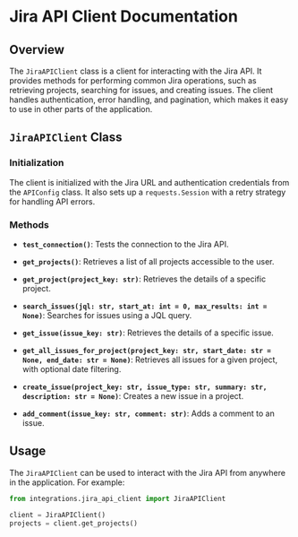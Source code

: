 # Jira API Client Documentation

## Overview

The `JiraAPIClient` class is a client for interacting with the Jira API. It provides methods for performing common Jira operations, such as retrieving projects, searching for issues, and creating issues. The client handles authentication, error handling, and pagination, which makes it easy to use in other parts of the application.

## `JiraAPIClient` Class

### Initialization

The client is initialized with the Jira URL and authentication credentials from the `APIConfig` class. It also sets up a `requests.Session` with a retry strategy for handling API errors.

### Methods

- **`test_connection()`**: Tests the connection to the Jira API.

- **`get_projects()`**: Retrieves a list of all projects accessible to the user.

- **`get_project(project_key: str)`**: Retrieves the details of a specific project.

- **`search_issues(jql: str, start_at: int = 0, max_results: int = None)`**: Searches for issues using a JQL query.

- **`get_issue(issue_key: str)`**: Retrieves the details of a specific issue.

- **`get_all_issues_for_project(project_key: str, start_date: str = None, end_date: str = None)`**: Retrieves all issues for a given project, with optional date filtering.

- **`create_issue(project_key: str, issue_type: str, summary: str, description: str = None)`**: Creates a new issue in a project.

- **`add_comment(issue_key: str, comment: str)`**: Adds a comment to an issue.

## Usage

The `JiraAPIClient` can be used to interact with the Jira API from anywhere in the application. For example:

```python
from integrations.jira_api_client import JiraAPIClient

client = JiraAPIClient()
projects = client.get_projects()
```
